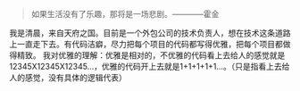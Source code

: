 > 如果生活没有了乐趣，那将是一场悲剧。————霍金

我是清晨，来自天府之国。目前是一个外包公司的技术负责人，想在技术这条道路上一直走下去。有代码洁癖，尽力把每个项目的代码都写得优雅，把每个项目都做得精致。
我对优雅的理解：优雅是相对的，不优雅的代码看上去给人的感觉就是12345X12345X12345...，优雅的代码开上去就是1+1+1+1+1...。（只是指看上去给人的感觉，没有具体的逻辑代表）
